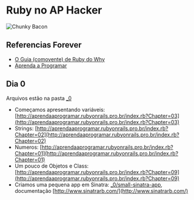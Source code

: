 Ruby no AP Hacker
=================

![Chunky Bacon](http://nubyonrails.com/system/uploads/2007/chunky-bacon.png "Chunky Bacon")

Referencias Forever
------------------
* [O Guia (comovente) de Ruby do Why](http://why.nomedojogo.com/)
* [Aprenda a Programar](http://aprendaaprogramar.rubyonrails.pro.br/)

Dia 0
-----

Arquivos estão na pasta [_0](/thacker/ruby_no_aphacker/tree/master/_0 "Arquivos do primeiro dia")

* Começamos apresentando variáveis: [http://aprendaaprogramar.rubyonrails.pro.br/index.rb?Chapter=03](http://aprendaaprogramar.rubyonrails.pro.br/index.rb?Chapter=03)
* Strings: [http://aprendaaprogramar.rubyonrails.pro.br/index.rb?Chapter=02](http://aprendaaprogramar.rubyonrails.pro.br/index.rb?Chapter=02)
* Numeros: [http://aprendaaprogramar.rubyonrails.pro.br/index.rb?Chapter=01](http://aprendaaprogramar.rubyonrails.pro.br/index.rb?Chapter=01)
* Um pouco de Objetos e Class: [http://aprendaaprogramar.rubyonrails.pro.br/index.rb?Chapter=09](http://aprendaaprogramar.rubyonrails.pro.br/index.rb?Chapter=09)
* Criamos uma pequena app em Sinatra: [_0/small-sinatra-app](/thacker/ruby_no_aphacker/tree/master/_0/small-sinatra-app), documentação [http://www.sinatrarb.com/](http://www.sinatrarb.com/)

